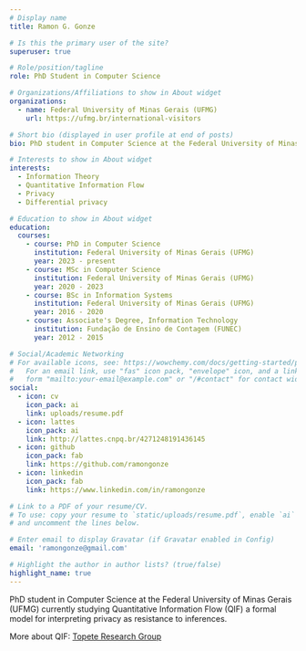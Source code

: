 ```yaml
---
# Display name
title: Ramon G. Gonze

# Is this the primary user of the site?
superuser: true

# Role/position/tagline
role: PhD Student in Computer Science

# Organizations/Affiliations to show in About widget
organizations:
  - name: Federal University of Minas Gerais (UFMG)
    url: https://ufmg.br/international-visitors

# Short bio (displayed in user profile at end of posts)
bio: PhD student in Computer Science at the Federal University of Minas Gerais (UFMG) currently studying Quantitative Information Flow (QIF) a formal model for interpreting privacy as resistance to inferences.

# Interests to show in About widget
interests:
  - Information Theory
  - Quantitative Information Flow
  - Privacy
  - Differential privacy

# Education to show in About widget
education:
  courses:
    - course: PhD in Computer Science
      institution: Federal University of Minas Gerais (UFMG)
      year: 2023 - present
    - course: MSc in Computer Science
      institution: Federal University of Minas Gerais (UFMG)
      year: 2020 - 2023
    - course: BSc in Information Systems
      institution: Federal University of Minas Gerais (UFMG)
      year: 2016 - 2020
    - course: Associate's Degree, Information Technology
      institution: Fundação de Ensino de Contagem (FUNEC)
      year: 2012 - 2015

# Social/Academic Networking
# For available icons, see: https://wowchemy.com/docs/getting-started/page-builder/#icons
#   For an email link, use "fas" icon pack, "envelope" icon, and a link in the
#   form "mailto:your-email@example.com" or "/#contact" for contact widget.
social:
  - icon: cv
    icon_pack: ai
    link: uploads/resume.pdf
  - icon: lattes
    icon_pack: ai
    link: http://lattes.cnpq.br/4271248191436145
  - icon: github
    icon_pack: fab
    link: https://github.com/ramongonze
  - icon: linkedin
    icon_pack: fab
    link: https://www.linkedin.com/in/ramongonze

# Link to a PDF of your resume/CV.
# To use: copy your resume to `static/uploads/resume.pdf`, enable `ai` icons in `params.toml`,
# and uncomment the lines below.

# Enter email to display Gravatar (if Gravatar enabled in Config)
email: 'ramongonze@gmail.com'

# Highlight the author in author lists? (true/false)
highlight_name: true
---
```


PhD student in Computer Science at the Federal University of Minas Gerais (UFMG) currently studying Quantitative Information Flow (QIF) a formal model for interpreting privacy as resistance to inferences.

More about QIF: [Topete Research Group](https://topete.science/)

